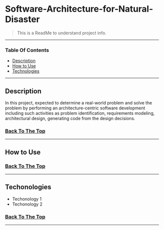 # Software-Architecture-for-Natural-Disaster

>This is a ReadMe to understand project info.

---
### Table Of Contents

- [Description](#description)
- [How to Use](#how-to-use)
- [Technologies](#technonologies)

---
## Description

In this project,  expected to determine a real-world problem and solve the problem by performing an architecture-centric software development including such activities as problem identification, requirements modeling, architectural design, generating code from the design decisions.



### [Back To The Top](#Software-Architecture-for-Natural-Disaster)
---
## How to Use




### [Back To The Top](#Software-Architecture-for-Natural-Disaster)
---
## Techonologies

- Techonology 1
- Techonology 2


### [Back To The Top](#Software-Architecture-for-Natural-Disaster)
---



